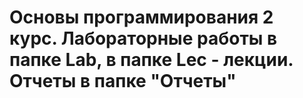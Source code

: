 # Основы программирования 2 курс. Лабораторные работы в папке Lab, в папке Lec - лекции. Отчеты в папке "Отчеты"
